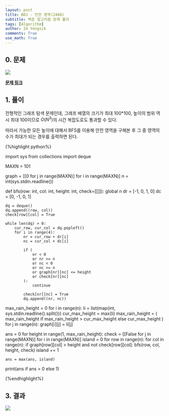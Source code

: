 ```yaml
---
layout: post
title: BOJ - 안전 영역(2468)
subtitle: 백준 알고리즘 문제 풀이
tags: [Algorithm]
author: Im Yongsik
comments: True
use_math: True
---
```


## 0. 문제

![]({{site.baseurl}}/assets/img/posts/2022-10-29/BOJ-Solve-2468/img01.jpg)

[**문제 링크**](https://www.acmicpc.net/problem/2468)

## 1. 풀이

전형적인 그래프 탐색 문제인데, 그래프 배열의 크기가 최대 100*100, 높이의 범위 역시 최대 100이므로 $O(N^3)$의 시간 복잡도로도 통과할 수 있다.

따라서 가능한 모든 높이에 대해서 BFS를 이용해 안전 영역을 구해본 후 그 중 영역의 수가 최대가 되는 경우를 출력하면 된다.

{%highlight python%}

import sys
from collections import deque

MAXN = 101

graph = [[0 for j in range(MAXN)] for i in range(MAXN)]
n = int(sys.stdin.readline())

def bfs(row: int, col: int, height: int, check=[[]]):
    global n
    dr = [-1, 0, 1, 0]
    dc = [0, -1, 0, 1]

    dq = deque()
    dq.append((row, col))
    check[row][col] = True
    
    while len(dq) > 0:
        cur_row, cur_col = dq.popleft()
        for i in range(4):
            nr = cur_row + dr[i]
            nc = cur_col + dc[i]
    
            if (
                nr < 0
                or nr >= n
                or nc < 0
                or nc >= n
                or graph[nr][nc] <= height
                or check[nr][nc]
            ):
                continue
    
            check[nr][nc] = True
            dq.append((nr, nc))


max_rain_height = 0
for i in range(n):
    li = list(map(int, sys.stdin.readline().split()))
    cur_max_height = max(li)
    max_rain_height = (
        max_rain_height if max_rain_height > cur_max_height else cur_max_height
    )
    for j in range(n):
        graph[i][j] = li[j]

ans = 0
for height in range(1, max_rain_height):
    check = [[False for j in range(MAXN)] for i in range(MAXN)]
    island = 0
    for row in range(n):
        for col in range(n):
            if graph[row][col] > height and not check[row][col]:
                bfs(row, col, height, check)
                island += 1

    ans = max(ans, island)


print(ans if ans > 0 else 1)

{%endhighlight%}

## 3. 결과

![]({{site.baseurl}}/assets/img/posts/2022-10-29/BOJ-Solve-2468/img02.jpg)

